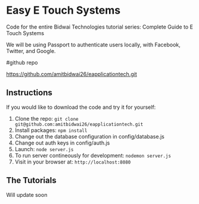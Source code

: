 # Easy E Touch Systems

Code for the entire Bidwai Technologies tutorial series: Complete Guide to E Touch Systems

We will be using Passport to authenticate users locally, with Facebook, Twitter, and Google.


#github repo

https://github.com/amitbidwai26/eapplicationtech.git

## Instructions

If you would like to download the code and try it for yourself:

1. Clone the repo: `git clone git@github.com:amitbidwai26/eapplicationtech.git`
2. Install packages: `npm install`
3. Change out the database configuration in config/database.js
4. Change out auth keys in config/auth.js
5. Launch: `node server.js`
6. To run server contineously for development: `nodemon server.js`
6. Visit in your browser at: `http://localhost:8080`

## The Tutorials

Will update soon